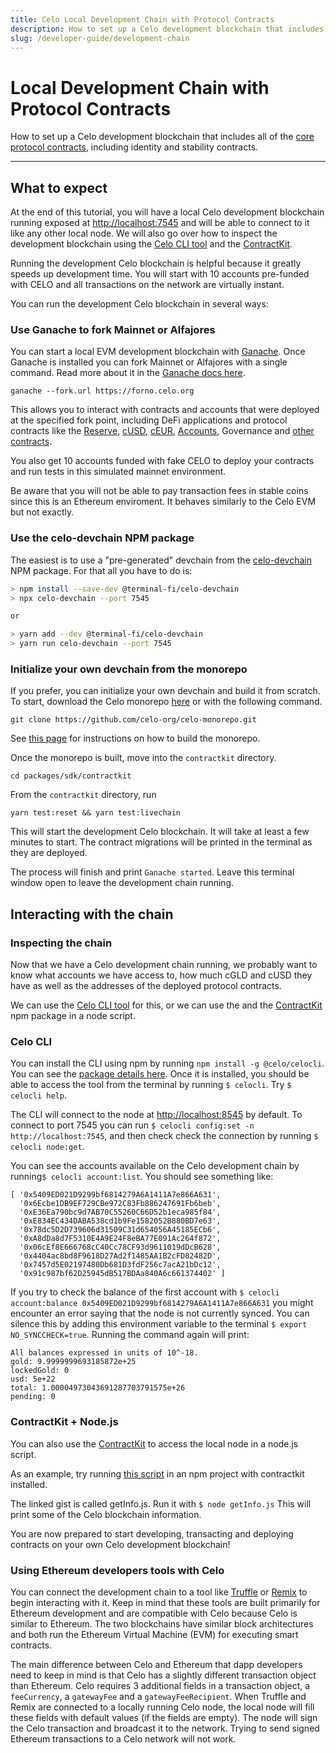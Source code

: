 ```yaml
---
title: Celo Local Development Chain with Protocol Contracts
description: How to set up a Celo development blockchain that includes all of the core protocol contracts including identity and stability contracts.
slug: /developer-guide/development-chain
---
```


# Local Development Chain with Protocol Contracts

How to set up a Celo development blockchain that includes all of the [core protocol contracts](https://github.com/celo-org/celo-monorepo/tree/master/packages/protocol), including identity and stability contracts.

___

## What to expect

At the end of this tutorial, you will have a local Celo development blockchain running exposed at [http://localhost:7545](http://localhost:7545) and will be able to connect to it like any other local node. We will also go over how to inspect the development blockchain using the [Celo CLI tool](../cli) and the [ContractKit](../developer-guide/contractkit).

Running the development Celo blockchain is helpful because it greatly speeds up development time. You will start with 10 accounts pre-funded with CELO and all transactions on the network are virtually instant.

You can run the development Celo blockchain in several ways:

### Use Ganache to fork Mainnet or Alfajores

You can start a local EVM development blockchain with [Ganache](https://trufflesuite.com/docs/ganache/index.html). Once Ganache is installed you can fork Mainnet or Alfajores with a single command. Read more about it in the [Ganache docs here](https://trufflesuite.com/blog/introducing-ganache-7/index.html#1-zero-config-mainnet-forking).

```shell
ganache --fork.url https://forno.celo.org
```

This allows you to interact with contracts and accounts that were deployed at the specified fork point, including DeFi applications and protocol contracts like the [Reserve](https://explorer.celo.org/address/0xc683e6f77B58D814B31F8661331EbDf63785D607/contracts), [cUSD](https://explorer.celo.org/address/0x765DE816845861e75A25fCA122bb6898B8B1282a/contracts), [cEUR](https://explorer.celo.org/token/0xD8763CBa276a3738E6DE85b4b3bF5FDed6D6cA73/token-transfers), [Accounts](https://explorer.celo.org/address/0x7d21685C17607338b313a7174bAb6620baD0aaB7/read-proxy), Governance and [other contracts](https://github.com/celo-org/celo-monorepo/tree/master/packages/protocol/contracts). 

You also get 10 accounts funded with fake CELO to deploy your contracts and run tests in this simulated mainnet environment. 

Be aware that you will not be able to pay transaction fees in stable coins since this is an Ethereum enviroment. It behaves similarly to the Celo EVM but not exactly.

### Use the celo-devchain NPM package

The easiest is to use a "pre-generated" devchain from the [celo-devchain](https://github.com/zviadm/celo-devchain) NPM package. For that all you have to do is:

```sh
> npm install --save-dev @terminal-fi/celo-devchain
> npx celo-devchain --port 7545

or

> yarn add --dev @terminal-fi/celo-devchain
> yarn run celo-devchain --port 7545
```

### Initialize your own devchain from the monorepo

If you prefer, you can initialize your own devchain and build it from scratch. To start, download the Celo monorepo [here](https://github.com/celo-org/celo-monorepo) or with the following command.

```text
git clone https://github.com/celo-org/celo-monorepo.git
```

See [this page](https://github.com/celo-org/celo-monorepo/blob/master/SETUP.md#building-celo-monorepo) for instructions on how to build the monorepo. 

Once the monorepo is built, move into the `contractkit` directory. 

```
cd packages/sdk/contractkit
```

From the `contractkit` directory, run 

```
yarn test:reset && yarn test:livechain
```

This will start the development Celo blockchain. It will take at least a few minutes to start. The contract migrations will be printed in the terminal as they are deployed. 

The process will finish and print `Ganache started`. Leave this terminal window open to leave the development chain running.

## Interacting with the chain

### **Inspecting the chain**

Now that we have a Celo development chain running, we probably want to know what accounts we have access to, how much cGLD and cUSD they have as well as the addresses of the deployed protocol contracts.

We can use the [Celo CLI tool](../cli) for this, or we can use the and the [ContractKit](../developer-guide/contractkit) npm package in a node script.
### **Celo CLI**

You can install the CLI using npm by running `npm install -g @celo/celocli`. You can see the [package details here](https://www.npmjs.com/package/@celo/celocli). Once it is installed, you should be able to access the tool from the terminal by running `$ celocli`. Try `$ celocli help`.

The CLI will connect to the node at [http://localhost:8545](http://localhost:8545) by default. To connect to port 7545 you can run
`$ celocli config:set -n http://localhost:7545`, and then check check the connection by running  `$ celocli node:get`.

You can see the accounts available on the Celo development chain by running`$ celocli account:list`. You should see something like:

```text
[ '0x5409ED021D9299bf6814279A6A1411A7e866A631',
  '0x6Ecbe1DB9EF729CBe972C83Fb886247691Fb6beb',
  '0xE36Ea790bc9d7AB70C55260C66D52b1eca985f84',
  '0xE834EC434DABA538cd1b9Fe1582052B880BD7e63',
  '0x78dc5D2D739606d31509C31d654056A45185ECb6',
  '0xA8dDa8d7F5310E4A9E24F8eBA77E091Ac264f872',
  '0x06cEf8E666768cC40Cc78CF93d9611019dDcB628',
  '0x4404ac8bd8F9618D27Ad2f1485AA1B2cFD82482D',
  '0x7457d5E02197480Db681D3fdF256c7acA21bDc12',
  '0x91c987bf62D25945dB517BDAa840A6c661374402' ]
```

If you try to check the balance of the first account with `$ celocli account:balance 0x5409ED021D9299bf6814279A6A1411A7e866A631` you might encounter an error saying that the node is not currently synced. You can silence this by adding this environment variable to the terminal `$ export NO_SYNCCHECK=true`. Running the command again will print:

```text
All balances expressed in units of 10^-18.
gold: 9.9999999693185872e+25
lockedGold: 0
usd: 5e+22
total: 1.00004973043691287703791575e+26
pending: 0
```

### ContractKit + Node.js

You can also use the [ContractKit](../developer-guide/contractkit) to access the local node in a node.js script.

As an example, try running [this script](https://gist.github.com/critesjosh/35ba7b1c2fe41934308cb243b003001c) in an npm project with contractkit installed. 

The linked gist is called getInfo.js. Run it with `$ node getInfo.js` This will print some of the Celo blockchain information.

You are now prepared to start developing, transacting and deploying contracts on your own Celo development blockchain! 

### Using Ethereum developers tools with Celo

You can connect the development chain to a tool like [Truffle](https://www.trufflesuite.com/docs/truffle/overview) or [Remix](https://remix.ethereum.org/) to begin interacting with it. Keep in mind that these tools are built primarily for Ethereum development and are compatible with Celo because Celo is similar to Ethereum. The two blockchains have similar block architectures and both run the Ethereum Virtual Machine \(EVM\) for executing smart contracts. 

The main difference between Celo and Ethereum that dapp developers need to keep in mind is that Celo has a slightly different transaction object than Ethereum. Celo requires 3 additional fields in a transaction object, a `feeCurrency`, a `gatewayFee` and a `gatewayFeeRecipient`. When Truffle and Remix are connected to a locally running Celo node, the local node will fill these fields with default values \(if the fields are empty\). The node will sign the Celo transaction and broadcast it to the network. Trying to send signed Ethereum transactions to a Celo network will not work.  

